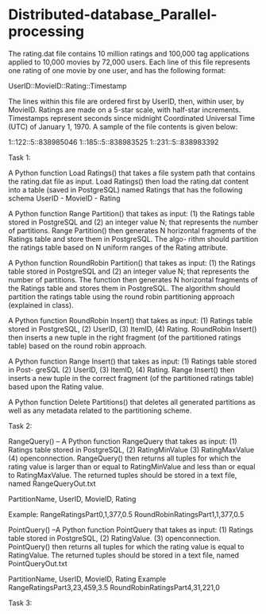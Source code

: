 # Distributed-database_Parallel-processing

The rating.dat file contains 10 million ratings and 100,000 tag applications applied to 10,000 movies by
72,000 users. Each line of this file represents one rating of one movie by one user, and has the following
format:

UserID::MovieID::Rating::Timestamp

The lines within this file are ordered first by UserID, then, within user, by MovieID. Ratings are made
on a 5-star scale, with half-star increments. Timestamps represent seconds since midnight Coordinated
Universal Time (UTC) of January 1, 1970. A sample of the file contents is given below:

1::122::5::838985046
1::185::5::838983525
1::231::5::838983392

Task 1:

A Python function Load Ratings() that takes a file system path that contains the rating.dat
file as input. Load Ratings() then load the rating.dat content into a table (saved in PostgreSQL)
named Ratings that has the following schema
UserID - MovieID - Rating

A Python function Range Partition() that takes as input: (1) the Ratings table stored in
PostgreSQL and (2) an integer value N; that represents the number of partitions. Range Partition()
then generates N horizontal fragments of the Ratings table and store them in PostgreSQL. The algo-
rithm should partition the ratings table based on N uniform ranges of the Rating attribute.

A Python function RoundRobin Partition() that takes as input: (1) the Ratings table
stored in PostgreSQL and (2) an integer value N; that represents the number of partitions. The
function then generates N horizontal fragments of the Ratings table and stores them in PostgreSQL.
The algorithm should partition the ratings table using the round robin partitioning approach (explained
in class).

A Python function RoundRobin Insert() that takes as input: (1) Ratings table stored in
PostgreSQL, (2) UserID, (3) ItemID, (4) Rating. RoundRobin Insert() then inserts a new tuple in
the right fragment (of the partitioned ratings table) based on the round robin approach.

A Python function Range Insert() that takes as input: (1) Ratings table stored in Post-
greSQL (2) UserID, (3) ItemID, (4) Rating. Range Insert() then inserts a new tuple in the correct
fragment (of the partitioned ratings table) based upon the Rating value.

A Python function Delete Partitions() that deletes all generated partitions as well as
any metadata related to the partitioning scheme.

Task 2:

RangeQuery() – A Python function RangeQuery that takes as input: (1) Ratings table
stored in PostgreSQL, (2) RatingMinValue (3) RatingMaxValue (4)
openconnection. RangeQuery() then returns all tuples for which the rating value is larger than or
equal to RatingMinValue and less than or equal to RatingMaxValue. The returned tuples should be stored in a text file, named RangeQueryOut.txt

PartitionName, UserID, MovieID, Rating

Example:
RangeRatingsPart0,1,377,0.5
RoundRobinRatingsPart1,1,377,0.5

PointQuery() –A Python function PointQuery that takes as input: (1) Ratings table
stored in PostgreSQL, (2) RatingValue. (3) openconnection. PointQuery() then returns all tuples for which the rating value is equal to RatingValue. The returned tuples should be stored in a text file, named PointQueryOut.txt

PartitionName, UserID, MovieID, Rating
Example
RangeRatingsPart3,23,459,3.5
RoundRobinRatingsPart4,31,221,0

Task 3:






